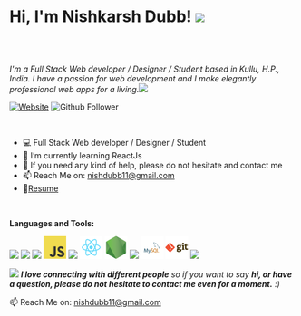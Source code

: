 <h1> Hi, I'm Nishkarsh Dubb! <img src="https://media1.giphy.com/media/bcKmIWkUMCjVm/giphy.gif?cid=ecf05e47p1lcljo9i8u8ycx1joycd81n3jmtcmcfrpzeplsf&rid=giphy.gif" width="100"></h1>
<br>
<br>

<p><em>I'm a Full Stack Web developer / Designer / Student based in Kullu, H.P., India. I have a passion for web development and I make elegantly professional web apps for a living.<img src="https://media.giphy.com/media/WUlplcMpOCEmTGBtBW/giphy.gif" width="30"> 
</em></p>

[![Website](https://img.shields.io/website?style=for-the-badge&up_color=green&url=http%3A%2F%2Fnishkarshdubb-fullstack.herokuapp.com%2F)](http://nishkarshdubb-fullstack.herokuapp.com/)
![Github Follower](https://img.shields.io/github/followers/Nishkarsh01?label=Github%20Followers&style=for-the-badge)
<!--
<img align="right" alt="GIF" src="https://i.pinimg.com/originals/e4/26/70/e426702edf874b181aced1e2fa5c6cde.gif" width="380" height="320" />-->

<br>

- 💻 Full Stack Web developer / Designer / Student
- 🌱 I’m currently learning ReactJs
- 💬 If you need any kind of help, please do not hesitate and contact me
- 📫 Reach Me on: <a href="nishdubb11@gmail.com">nishdubb11@gmail.com</a>
- 📝[Resume](https://docs.google.com/document/d/1CTiUvPGUMO92scMNu0UfiXHL4Lgp3awiv_MdImJjOv4/edit)

<br>

**Languages and Tools:**  

<code><img height="40" src="https://upload.wikimedia.org/wikipedia/commons/thumb/6/61/HTML5_logo_and_wordmark.svg/1200px-HTML5_logo_and_wordmark.svg.png"></code>
<code><img height="40" src="https://upload.wikimedia.org/wikipedia/commons/thumb/d/d5/CSS3_logo_and_wordmark.svg/1200px-CSS3_logo_and_wordmark.svg.png"></code>
<code><img height="40" src="https://i.pinimg.com/originals/be/d3/0d/bed30ddfa5d434e827c775ac9a3b0d38.jpg"></code>
<code><img height="40" src="https://raw.githubusercontent.com/github/explore/80688e429a7d4ef2fca1e82350fe8e3517d3494d/topics/javascript/javascript.png"></code>
<code><img height="40" src="https://miro.medium.com/max/285/1*QR2SBNwG75LyY5uwqWpN3A.png"></code>
<code><img height="40" src="https://raw.githubusercontent.com/github/explore/80688e429a7d4ef2fca1e82350fe8e3517d3494d/topics/react/react.png"></code>
<code><img height="40" src="https://raw.githubusercontent.com/github/explore/80688e429a7d4ef2fca1e82350fe8e3517d3494d/topics/nodejs/nodejs.png"></code>
<code><img height="40" src="https://media.glassdoor.com/sqll/433703/mongodb-squarelogo-1564695792753.png"></code>
<code><img height="40" src="https://raw.githubusercontent.com/github/explore/80688e429a7d4ef2fca1e82350fe8e3517d3494d/topics/mysql/mysql.png"></code>
<code><img height="40" src="https://raw.githubusercontent.com/github/explore/80688e429a7d4ef2fca1e82350fe8e3517d3494d/topics/git/git.png"></code>
<code><img height="40" src="https://cdn.worldvectorlogo.com/logos/visual-studio-code.svg"></code>

<img src="https://media.giphy.com/media/LnQjpWaON8nhr21vNW/giphy.gif" width="60"> <em><b>I love connecting with different people</b> so if you want to say <b>hi, or have a question, please do not hesitate to contact me even for a moment.</b> :)</em>

📫 Reach Me on: <a href="nishdubb11@gmail.com">nishdubb11@gmail.com</a>

